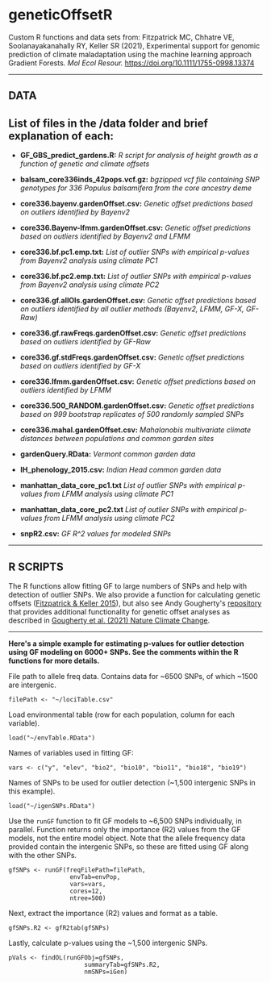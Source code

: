 # geneticOffsetR
Custom R functions and data sets from:  Fitzpatrick MC, Chhatre VE, Soolanayakanahally RY, Keller SR (2021), Experimental support for genomic prediction of climate maladaptation using the machine learning approach Gradient Forests. *Mol Ecol Resour.* https://doi.org/10.1111/1755-0998.13374

***

## DATA
## List of files in the /data folder and brief explanation of each:

- **GF_GBS_predict_gardens.R:** *R script for analysis of height growth as a function of genetic and climate offsets*

- **balsam_core336inds_42pops.vcf.gz:** *bgzipped vcf file containing SNP genotypes for 336 Populus balsamifera from the core ancestry deme*
- **core336.bayenv.gardenOffset.csv:** *Genetic offset predictions based on outliers identified by Bayenv2*
- **core336.Bayenv-lfmm.gardenOffset.csv:** *Genetic offset predictions based on outliers identified by Bayenv2 and LFMM*
- **core336.bf.pc1.emp.txt:** *List of outlier SNPs with empirical p-values from Bayenv2 analysis using climate PC1*
- **core336.bf.pc2.emp.txt:** *List of outlier SNPs with empirical p-values from Bayenv2 analysis using climate PC2*
- **core336.gf.allOls.gardenOffset.csv:** *Genetic offset predictions based on outliers identified by all outlier methods (Bayenv2, LFMM, GF-X, GF-Raw)*
- **core336.gf.rawFreqs.gardenOffset.csv:** *Genetic offset predictions based on outliers identified by GF-Raw*	
- **core336.gf.stdFreqs.gardenOffset.csv:** *Genetic offset predictions based on outliers identified by GF-X*
- **core336.lfmm.gardenOffset.csv:** *Genetic offset predictions based on outliers identified by LFMM*
- **core336.500_RANDOM.gardenOffset.csv:** *Genetic offset predictions based on 999 bootstrap replicates of 500 randomly sampled SNPs*
- **core336.mahal.gardenOffset.csv:** *Mahalanobis multivariate climate distances between populations and common garden sites*
- **gardenQuery.RData:** *Vermont common garden data*
- **IH_phenology_2015.csv:** *Indian Head common garden data*
- **manhattan_data_core_pc1.txt** *List of outlier SNPs with empirical p-values from LFMM analysis using climate PC1*
- **manhattan_data_core_pc2.txt** *List of outlier SNPs with empirical p-values from LFMM analysis using climate PC2*
- **snpR2.csv:** *GF R^2 values for modeled SNPs*

***

## R SCRIPTS

The R functions allow fitting GF to large numbers of SNPs and help with detection of outlier SNPs. We also provide a function for calculating genetic offsets ([Fitzpatrick & Keller 2015](https://onlinelibrary.wiley.com/doi/abs/10.1111/ele.12376)), but also see Andy Gougherty's [repository](https://github.com/agougher/poplarAdaptiveOffset) that provides additional functionality for genetic offset analyses as described in [Gougherty et al. (2021) Nature Climate Change](https://www.nature.com/articles/s41558-020-00968-6).  

***

**Here's a simple example for estimating p-values for outlier detection using GF modeling on 6000+ SNPs. See the comments within the R functions for more details.**

File path to allele freq data. Contains data for ~6500 SNPs, of which ~1500 are intergenic.
```{r}
filePath <- "~/lociTable.csv"
```

Load environmental table (row for each population, column for each variable).
```{r}
load("~/envTable.RData")
```

Names of variables used in fitting GF:
```{r}
vars <- c("y", "elev", "bio2", "bio10", "bio11", "bio18", "bio19")
```

Names of SNPs to be used for outlier detection (~1,500 intergenic SNPs in this example).
```{r}
load("~/igenSNPs.RData")
```

Use the `runGF` function to fit GF models to ~6,500 SNPs individually, in parallel. Function returns only the importance (R2) values from the GF models, not the entire model object. Note that the allele frequency data provided contain the intergenic SNPs, so these are fitted using GF along with the other SNPs.

```{r}
gfSNPs <- runGF(freqFilePath=filePath,
                 envTab=envPop, 
                 vars=vars, 
                 cores=12, 
                 ntree=500)
```

Next, extract the importance (R2) values and format as a table.
```{r}
gfSNPs.R2 <- gfR2tab(gfSNPs)
```

Lastly, calculate p-values using the ~1,500 intergenic SNPs.
```{r}
pVals <- findOL(runGFObj=gfSNPs, 
                     summaryTab=gfSNPs.R2, 
                     nmSNPs=iGen)
```
